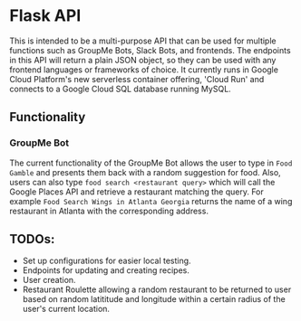 # Flask API

This is intended to be a multi-purpose API that can be used for multiple functions such as GroupMe Bots, Slack Bots, and frontends. The endpoints in this API will return a plain JSON object, so they can be used with any frontend languages or frameworks of choice. It currently runs in Google Cloud Platform's new serverless container offering, 'Cloud Run' and connects to a Google Cloud SQL database running MySQL.

## Functionality

### GroupMe Bot

The current functionality of the GroupMe Bot allows the user to type in `Food Gamble` and presents them back with a random suggestion for food. Also, users can also type `food search <restaurant query>` which will call the Google Places API and retrieve a restaurant matching the query. For example `Food Search Wings in Atlanta Georgia` returns the name of a wing restaurant in Atlanta with the corresponding address.

## TODOs: 

  - Set up configurations for easier local testing.
  - Endpoints for updating and creating recipes.
  - User creation.
  - Restaurant Roulette allowing a random restaurant to be returned to user based on random latititude and longitude within a certain radius of the user's current location.
